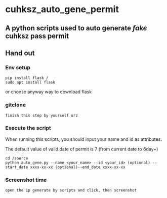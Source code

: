 
# cuhksz_auto_gene_permit
A python scripts used to auto generate *fake* cuhksz pass permit
---

## Hand out


### Env setup
```
pip install flask /
sudo apt install flask
```

or choose anyway way to download flask

### gitclone

```
finish this step by yourself orz 
```

### Execute the script
When running this scripts, you should input your name and id as attributes.

The default value of vaild date of permit is 7 (from current date to 6day+)

```
cd /source
python auto_gene.py --name <your_name> --id <your_id> (optional) --start_date xxxx-xx-xx (optional)--end_date xxxx-xx-xx
```

### Screenshot time
``` open the ip generate by scripts and click, then screenshot ```
